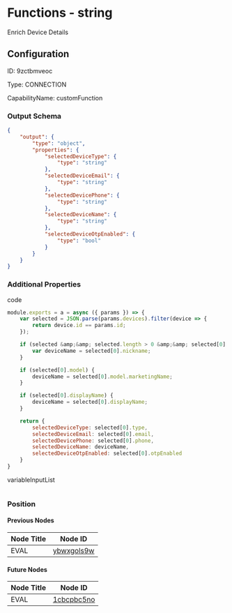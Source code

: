 # Functions - string 
Enrich Device Details
## Configuration
ID:  9zctbmveoc

Type: CONNECTION 

CapabilityName: customFunction





### Output Schema
``` json 
{
	"output": {
		"type": "object",
		"properties": {
			"selectedDeviceType": {
				"type": "string"
			},
			"selectedDeviceEmail": {
				"type": "string"
			},
			"selectedDevicePhone": {
				"type": "string"
			},
			"selectedDeviceName": {
				"type": "string"
			},
			"selectedDeviceOtpEnabled": {
				"type": "bool"
			}
		}
	}
} 
```

### Additional Properties
code
```js 
module.exports = a = async ({ params }) => {
	var selected = JSON.parse(params.devices).filter(device => {
		return device.id == params.id;
	});

	if (selected &amp;&amp; selected.length > 0 &amp;&amp; selected[0].hasOwnProperty("nickname")) {
  		var deviceName = selected[0].nickname;
	}

	if (selected[0].model) {
		deviceName = selected[0].model.marketingName;
	}

	if (selected[0].displayName) {
		deviceName = selected[0].displayName;
	}

	return {
		selectedDeviceType: selected[0].type,
		selectedDeviceEmail: selected[0].email,
		selectedDevicePhone: selected[0].phone,
		selectedDeviceName: deviceName,
		selectedDeviceOtpEnabled: selected[0].otpEnabled
	}
}
```


variableInputList
```
```





### Position

#### Previous Nodes
| Node Title | Node ID |
| :------------- | ------------ |
| EVAL | [ybwxgols9w](./ybwxgols9w.md) | 
 
 #### Future Nodes
| Node Title | Node ID |
| :------------- | ------------ |
| EVAL |[1cbcpbc5no](./1cbcpbc5no.md) | 
